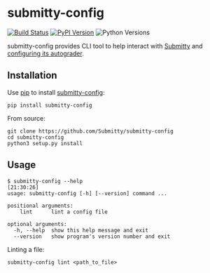 submitty-config
===============
[![Build Status](https://travis-ci.org/Submitty/submitty-config.svg?branch=master)](https://travis-ci.org/Submitty/submitty-config)
[![PyPI Version](https://img.shields.io/pypi/v/submitty-config.svg)](https://pypi.org/project/submitty-config/)
![Python Versions](https://img.shields.io/pypi/pyversions/submitty-config.svg)

submitty-config provides CLI tool to help interact with [Submitty](http://submitty.org) and 
[configuring its autograder](http://submitty.org/instructor/assignment_configuration).

Installation
------------
Use [pip](https://pypi.org/) to install [submitty-config](https://pypi.org/project/submitty-config/):
```
pip install submitty-config
```

From source:
```
git clone https://github.com/Submitty/submitty-config
cd submitty-config
python3 setup.py install
```

Usage
-----
```
$ submitty-config --help                                                                                                                                             [21:30:26]
usage: submitty-config [-h] [--version] command ...

positional arguments:
    lint      lint a config file

optional arguments:
  -h, --help  show this help message and exit
  --version   show program's version number and exit
```

Linting a file:
```
submitty-config lint <path_to_file>
```

